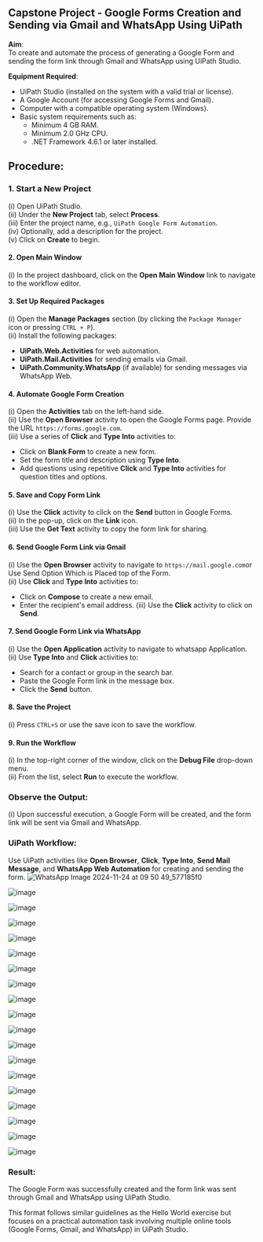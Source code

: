 ## Capstone Project - Google Forms Creation and Sending via Gmail and WhatsApp Using UiPath

**Aim**:  
To create and automate the process of generating a Google Form and sending the form link through Gmail and WhatsApp using UiPath Studio.

**Equipment Required**:
- UiPath Studio (installed on the system with a valid trial or license).
- A Google Account (for accessing Google Forms and Gmail).
- Computer with a compatible operating system (Windows).
- Basic system requirements such as:
  - Minimum 4 GB RAM.
  - Minimum 2.0 GHz CPU.
  - .NET Framework 4.6.1 or later installed.

## **Procedure**:

### 1. **Start a New Project**
   (i) Open UiPath Studio.  
   (ii) Under the **New Project** tab, select **Process**.  
   (iii) Enter the project name, e.g., `UiPath Google Form Automation`.  
   (iv) Optionally, add a description for the project.  
   (v) Click on **Create** to begin.

#### 2. **Open Main Window**
   (i) In the project dashboard, click on the **Open Main Window** link to navigate to the workflow editor.

#### 3. **Set Up Required Packages**
   (i) Open the **Manage Packages** section (by clicking the `Package Manager` icon or pressing `CTRL + P`).  
   (ii) Install the following packages:
   - **UiPath.Web.Activities** for web automation.
   - **UiPath.Mail.Activities** for sending emails via Gmail.
   - **UiPath.Community.WhatsApp** (if available) for sending messages via WhatsApp Web.

#### 4. **Automate Google Form Creation**
   (i) Open the **Activities** tab on the left-hand side.  
   (ii) Use the **Open Browser** activity to open the Google Forms page. Provide the URL `https://forms.google.com`.  
   (iii) Use a series of **Click** and **Type Into** activities to:
   - Click on **Blank Form** to create a new form.
   - Set the form title and description using **Type Into**.
   - Add questions using repetitive **Click** and **Type Into** activities for question titles and options.

#### 5. **Save and Copy Form Link**
   (i) Use the **Click** activity to click on the **Send** button in Google Forms.  
   (ii) In the pop-up, click on the **Link** icon.  
   (iii) Use the **Get Text** activity to copy the form link for sharing.

#### 6. **Send Google Form Link via Gmail**
   (i) Use the **Open Browser** activity to navigate to `https://mail.google.com`or Use Send Option Which is Placed top of the Form.  
   (ii) Use **Click** and **Type Into** activities to:
   - Click on **Compose** to create a new email.
   - Enter the recipient's email address.
   (iii) Use the **Click** activity to click on **Send**.

#### 7. **Send Google Form Link via WhatsApp**
   (i) Use the **Open Application** activity to navigate to whatsapp Application.  
   (ii) Use **Type Into** and **Click** activities to:
   - Search for a contact or group in the search bar.
   - Paste the Google Form link in the message box.
   - Click the **Send** button.

#### 8. **Save the Project**
   (i) Press `CTRL+S` or use the save icon to save the workflow.

#### 9. **Run the Workflow**
   (i) In the top-right corner of the window, click on the **Debug File** drop-down menu.  
   (ii) From the list, select **Run** to execute the workflow.

### **Observe the Output**:
   (i) Upon successful execution, a Google Form will be created, and the form link will be sent via Gmail and WhatsApp.

### **UiPath Workflow**:
   Use UiPath activities like **Open Browser**, **Click**, **Type Into**, **Send Mail Message**, and **WhatsApp Web Automation** for creating and sending the form.
 ![WhatsApp Image 2024-11-24 at 09 50 49_577185f0](https://github.com/user-attachments/assets/09b7ba13-e41b-4bdb-bd96-66f0bfbb71c0)

 ![image](https://github.com/user-attachments/assets/d265acc4-7e94-4479-99d4-f584adc0dd24)

 ![image](https://github.com/user-attachments/assets/5895b382-1f1c-4dbd-9590-0f3b5971c222)

![image](https://github.com/user-attachments/assets/23e12e1f-f09f-487e-af72-0fdac5d8b4f7)

![image](https://github.com/user-attachments/assets/0ff34c0a-8817-4a37-a274-6e3e564c51cf)

![image](https://github.com/user-attachments/assets/96b3c347-c596-4007-914c-716fbc5c1c88)

![image](https://github.com/user-attachments/assets/df4317ef-7c0f-4933-bdf3-69c30713be9d)

![image](https://github.com/user-attachments/assets/af7f30ed-4c69-49f7-a467-878fe28905ca)

![image](https://github.com/user-attachments/assets/90b3067e-da54-4c21-8c80-98d9e56049d3)

![image](https://github.com/user-attachments/assets/709ade80-874a-406e-8c3f-4abb46333392)

![image](https://github.com/user-attachments/assets/5a37167c-a5b1-4c9f-9aee-ac87bc16d9cd)

![image](https://github.com/user-attachments/assets/395b985f-2581-445d-a741-01a5994e8e2a)

![image](https://github.com/user-attachments/assets/a046c452-e1e1-4388-952d-4ee420299ca0)

![image](https://github.com/user-attachments/assets/c9a0c55d-cd06-4d2e-afa5-40f1be006ba2)

![image](https://github.com/user-attachments/assets/f730dd44-12eb-46c6-af09-3151b8961b04)

![image](https://github.com/user-attachments/assets/20c6f954-8766-4013-9f65-0d04bbf1bc2a)

![image](https://github.com/user-attachments/assets/f34fa360-9b52-404e-a8af-c1503440713c)

![image](https://github.com/user-attachments/assets/827ccb5f-9465-44e7-9b7a-a86166195157)

![image](https://github.com/user-attachments/assets/d86985ac-e73d-4f22-83f0-6af883fe304b)



### **Result**:
   The Google Form was successfully created and the form link was sent through Gmail and WhatsApp using UiPath Studio.

This format follows similar guidelines as the Hello World exercise but focuses on a practical automation task involving multiple online tools (Google Forms, Gmail, and WhatsApp) in UiPath Studio.
